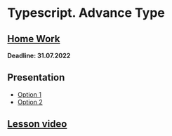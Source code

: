 # Typescript. Advance Type

## [Home Work](https://disk.yandex.ru/d/ef5iKxs7uYsWBA)  
  
**Deadline: 31.07.2022**  

## Presentation  
* [Option 1](https://slides.com/aleh_lipski/typescript)  
* [Option 2](https://disk.yandex.ru/i/WSOzzOYtpPSI5g)  
  
## [Lesson video](https://disk.yandex.ru/i/oKqQoWxC1tBwMw)

<!-- ## Useful links: -->
